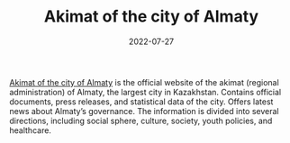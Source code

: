 ﻿---
title: "Akimat of the city of Almaty"
linkTitle: "Akimat of the city of Almaty"
contributor: ["Aizada Arystanbek"]
date: 2022-07-27
countries: ["Kazakhstan"]
category: ["Government"]
tags: ["government", "policy", "documents"]
date_start: []
date_end: []
data_type: ["policy", "news"] 
language: ["Russian", "Kazakh", "English"]
description: 
  Akimat of the city of Almaty is the official website of the akimat (regional administration) of Almaty, the largest city in Kazakhstan.
---

[Akimat of the city of Almaty](https://www.gov.kz/memleket/entities/almaty?lang=en) is the official website of the akimat (regional administration) of Almaty, the largest city in Kazakhstan. Contains official documents, press releases, and statistical data of the city. Offers latest news about Almaty’s governance. The information is divided into several directions, including social sphere, culture, society, youth policies, and healthcare. 
